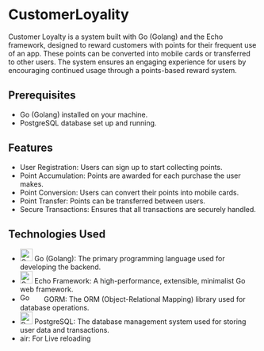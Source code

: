 # CustomerLoyality

Customer Loyalty is a system built with Go (Golang) and the Echo framework, designed to reward customers with points for their frequent use of an app. These points can be converted into mobile cards or transferred to other users. The system ensures an engaging experience for users by encouraging continued usage through a points-based reward system.

## Prerequisites
- Go (Golang) installed on your machine.
- PostgreSQL database set up and running.

## Features
-  User Registration: Users can sign up to start collecting points.
-  Point Accumulation: Points are awarded for each purchase the user makes.
-  Point Conversion: Users can convert their points into mobile cards.
-  Point Transfer: Points can be transferred between users.
-  Secure Transactions: Ensures that all transactions are securely handled.

## Technologies Used
-   <img src="https://img.icons8.com/color/48/000000/golang.png" alt="Go" width="25" height="25"/>  Go (Golang): The primary programming language used for developing the backend.
- <img src="https://img.stackshare.io/service/4996/9P0MlumU_400x400.jpg" alt="Go" width="25" height="25"/> Echo Framework: A high-performance, extensible, minimalist Go web framework.
-  <img src="https://miro.medium.com/v2/resize:fit:1400/1*XBvxUxqycRC8B8KGCuzJVw.png" alt="Go" width="44" height="17"/>  GORM: The ORM (Object-Relational Mapping) library used for database operations. 
-  <img src="https://encrypted-tbn0.gstatic.com/images?q=tbn:ANd9GcTJ-WpEqIVx801fSpCMwVOCfgT6a1o1ng6Ryg&s" alt="PostgreSQL" width="25" height="25"/>  PostgreSQL: The database management system used for storing user data and transactions.
-  air: For Live reloading
